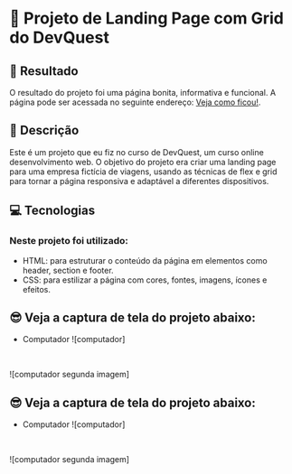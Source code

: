 # 🚀 Projeto de Landing Page com Grid do DevQuest

## 🔗 Resultado

O resultado do projeto foi uma página bonita, informativa e funcional.
A página pode ser acessada no seguinte endereço: [Veja como ficou!](https://mariana549.github.io/landing-page-grid/).

## 📝 Descrição
Este é um projeto que eu fiz no curso de DevQuest, um curso online desenvolvimento web. O objetivo do projeto era criar uma landing page para uma empresa fictícia de viagens, usando as técnicas de flex e grid para tornar a página responsiva e adaptável a diferentes dispositivos.

## 💻 Tecnologias

### Neste projeto foi utilizado:
- HTML: para estruturar o conteúdo da página em elementos como header, section e footer.
- CSS: para estilizar a página com cores, fontes, imagens, ícones e efeitos.

## 😎 Veja a captura de tela do projeto abaixo:
- Computador
![computador]
<br>

![computador segunda imagem]
<br>

## 😎 Veja a captura de tela do projeto abaixo:
- Computador
![computador]
<br>

![computador segunda imagem]
<br>
